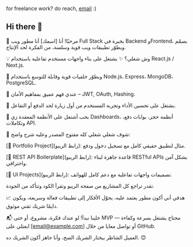 for freelance work? do reach, [email](mailto:abdoabdoyytt5678@gmail.com) :)
## Hi there 👋




👋 مرحبًا! أنا [اسمك]
أنا مطور ويب Full Stack بخبرة في Backend وFrontend، بصمّم وبطوّر تطبيقات ويب قوية وسلسة، من الفكرة لحد الإنتاج.

💡 وش شغلي؟
✨ بشتغل على بناء واجهات مستخدم تفاعلية باستخدام React.js / Next.js.

🔧 وبطوّر خلفيات قوية وقابلة للتوسع باستخدام Node.js، Express، MongoDB، PostgreSQL.

🔐 عندي فهم عميق بمفاهيم الأمان – JWT, OAuth, Hashing.

🚀 بشتغل على تحسين الأداء وتجربة المستخدم من أول زيارة لحد الدفع أو التفاعل.

🧠 بحب أشتغل على الأنظمة المعقدة زي Dashboards، أنظمة حجز، بوابات دفع، وتكاملات API.

📂 شوف شغلي
شغلي كله مفتوح المصدر وعليه شرح واضح:

[🔗 Portfolio Project](رابط الريبو): مثال لتطبيق حقيقي كامل مع تسجيل دخول ودفع.

[🔗 REST API Boilerplate](رابط الريبو): قاعدة جاهزة لبناء RESTful APIs بشكل آمن واحترافي.

[🔗 UI Projects](رابط الريبو): تصميمات واجهات تفاعلية مع دعم كامل للهواتف.

تقدر تراجع كل المشاريع من صفحة الريبو وتقرأ الكود وتتأكد من الجودة.

📈 هدفي
أني أكون مطور يعتمد عليه، يحوّل الأفكار إلى تطبيقات فعالة وسريعة، ويكون دايمًا شريك تقني موثوق.

📬 خلينا نبدأ!
لو عندك فكرة، مشروع، أو حتى MVP محتاج يشتغل بسرعة وكفاءة —
ابعتلي على [email@example.com] أو تواصل معايا من خلال GitHub.

العميل الشاطر بيختار الشريك الصح، وأنا جاهز أكون الشريك ده. 😊

<!--
**Abdelrahman1ll/Abdelrahman1ll** is a ✨ _special_ ✨ repository because its `README.md` (this file) appears on your GitHub profile.

Here are some ideas to get you started:

- 🔭 I’m currently working on ...
- 🌱 I’m currently learning ...
- 👯 I’m looking to collaborate on ...
- 🤔 I’m looking for help with ...
- 💬 Ask me about ...
- 📫 How to reach me: ...
- 😄 Pronouns: ...
- ⚡ Fun fact: ...
-->

